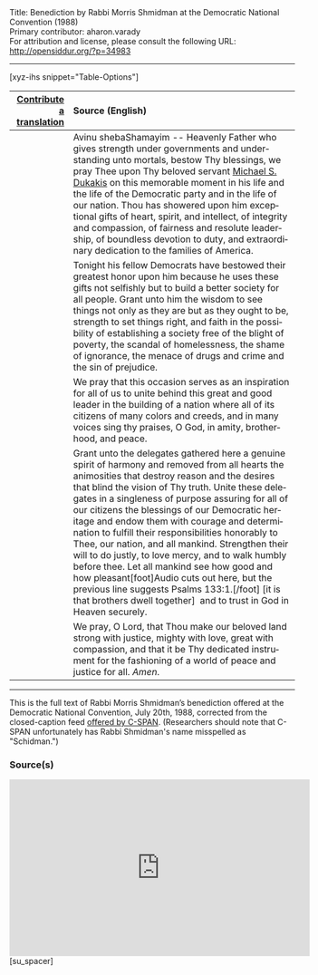 <html>
<head></head>
<body>
Title: Benediction by Rabbi Morris Shmidman at the Democratic National Convention (1988)<br />
Primary contributor: aharon.varady<br />
For attribution and license, please consult the following URL: <a href="http://opensiddur.org/?p=34983">http://opensiddur.org/?p=34983</a>
<p />
<hr />

[xyz-ihs snippet="Table-Options"]<table style="margin-left: auto; margin-right: auto;" class="draggable">
<thead><tr><th id="x" style="text-align: right;"><a href="/translate/" target="_blank" rel="noopener">Contribute a translation</a></th><th style="text-align: left;">Source (English)</th></tr></thead>
<tbody>
<tr><td style="vertical-align:top;">
<div class="liturgy" lang="he">

</span></div></td>
 
<td style="vertical-align:top;">
<div class="english" lang="en">
Avinu shebaShamayim -- Heavenly Father 
who gives strength under governments 
and understanding unto mortals, 
bestow Thy blessings, we pray Thee 
upon Thy beloved servant 
<a href="https://en.wikipedia.org/wiki/Michael_Dukakis">Michael S. Dukakis</a> 
on this memorable moment in his life 
and the life of the Democratic party 
and in the life of our nation. 
Thou has showered upon him 
exceptional gifts of heart, spirit, and intellect, 
of integrity and compassion, 
of fairness and resolute leadership,
of boundless devotion to duty, 
and extraordinary dedication to the families of America. 
</div></td></tr>


<tr><td style="vertical-align:top;">
<div class="liturgy" lang="he">

</span></div></td>
 
<td style="vertical-align:top;">
<div class="english" lang="en">
Tonight his fellow Democrats 
have bestowed their greatest honor upon him 
because he uses these gifts not selfishly 
but to build a better society for all people. 
Grant unto him 
the wisdom to see things 
not only as they are 
but as they ought to be, 
strength to set things right, 
and faith in the possibility of establishing a society  
free of the blight of poverty,
the scandal of homelessness, 
the shame of ignorance, 
the menace of drugs and crime 
and the sin of prejudice. 
</div></td></tr>


<tr><td style="vertical-align:top;">
<div class="liturgy" lang="he">

</span></div></td>
 
<td style="vertical-align:top;">
<div class="english" lang="en">
We pray that this occasion 
serves as an inspiration for all of us 
to unite behind this great and good leader 
in the building of a nation 
where all of its citizens 
of many colors 
and creeds, 
and in many voices 
sing thy praises, O God, 
in amity, 
brotherhood, 
and peace. 
</div></td></tr>


<tr><td style="vertical-align:top;">
<div class="liturgy" lang="he">

</span></div></td>
 
<td style="vertical-align:top;">
<div class="english" lang="en">
Grant unto the delegates gathered here 
a genuine spirit of harmony 
and removed from all hearts 
the animosities that destroy reason 
and the desires that blind the vision of Thy truth.
Unite these delegates in a singleness of purpose 
assuring for all of our citizens 
the blessings of our Democratic heritage 
and endow them with courage and determination 
to fulfill their responsibilities 
honorably to Thee, our nation, and all mankind. 
Strengthen their will 
to do justly, 
to love mercy, 
and to walk humbly before thee.
Let all mankind see 
how good and how pleasant[foot]Audio cuts out here, but the previous line suggests Psalms 133:1.[/foot] [it is 
that brothers dwell together]&nbsp;
and to trust in God in Heaven securely. 
</div></td></tr>


<tr><td style="vertical-align:top;">
<div class="liturgy" lang="he">

</span></div></td>
 
<td style="vertical-align:top;">
<div class="english" lang="en">
We pray, O Lord, 
that Thou make our beloved land
strong with justice, 
mighty with love, 
great with compassion, 
and that it be Thy dedicated instrument 
for the fashioning of a world of peace 
and justice for all. 
<em>Amen</em>. 
</div></td></tr>
</tbody></table>

<hr />

This is the full text of Rabbi Morris Shmidman’s benediction offered at the Democratic National Convention, July 20th, 1988, corrected from the closed-caption feed <a href="https://www.c-span.org/video/?c4932927/user-clip-rabbi-morris-shmidman-benediction-1988-democratic-national-convention">offered by C-SPAN</a>. (Researchers should note that C-SPAN unfortunately has Rabbi Shmidman's name misspelled as "Schidman.") 


<h3>Source(s)</h3>

<iframe width=530 height=312 src='https://www.c-span.org/video/standalone/?c4932927/user-clip-rabbi-morris-shmidman-benediction-1988-democratic-national-convention' allowfullscreen='allowfullscreen' frameborder=0></iframe>[su_spacer]

&nbsp;
</body>
</html>